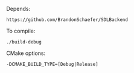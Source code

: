 Depends:

    https://github.com/BrandonSchaefer/SDLBackend

To compile:

    ./build-debug

CMake options:

    -DCMAKE_BUILD_TYPE=[Debug|Release]


